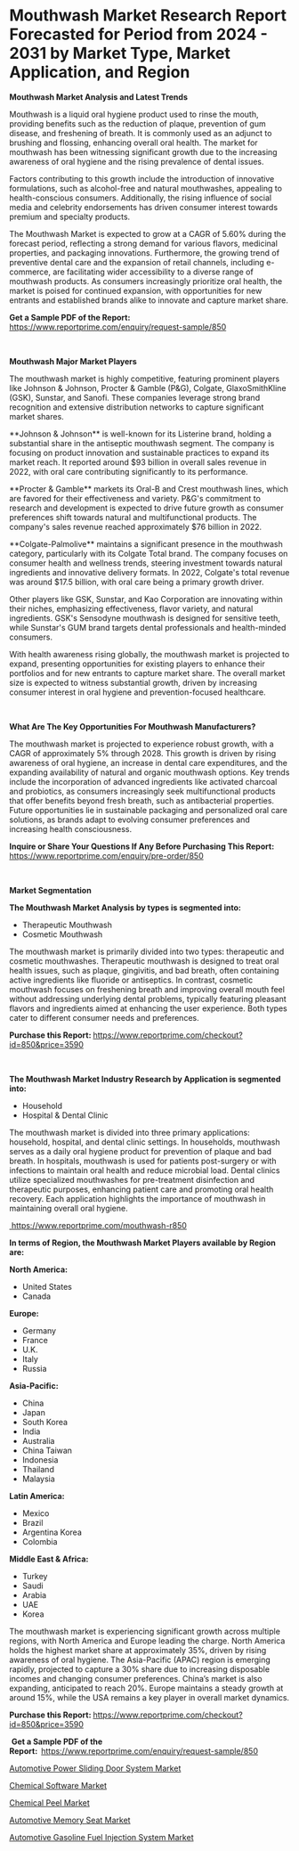 <p><h1>Mouthwash Market Research Report Forecasted for Period from 2024 -  2031 by Market Type, Market Application, and Region</h1></p><p><strong>Mouthwash Market Analysis and Latest Trends</strong></p>
<p><p>Mouthwash is a liquid oral hygiene product used to rinse the mouth, providing benefits such as the reduction of plaque, prevention of gum disease, and freshening of breath. It is commonly used as an adjunct to brushing and flossing, enhancing overall oral health. The market for mouthwash has been witnessing significant growth due to the increasing awareness of oral hygiene and the rising prevalence of dental issues. </p><p>Factors contributing to this growth include the introduction of innovative formulations, such as alcohol-free and natural mouthwashes, appealing to health-conscious consumers. Additionally, the rising influence of social media and celebrity endorsements has driven consumer interest towards premium and specialty products. </p><p>The Mouthwash Market is expected to grow at a CAGR of 5.60% during the forecast period, reflecting a strong demand for various flavors, medicinal properties, and packaging innovations. Furthermore, the growing trend of preventive dental care and the expansion of retail channels, including e-commerce, are facilitating wider accessibility to a diverse range of mouthwash products. As consumers increasingly prioritize oral health, the market is poised for continued expansion, with opportunities for new entrants and established brands alike to innovate and capture market share.</p></p>
<p><strong>Get a Sample PDF of the Report:&nbsp;</strong> <a href="https://www.reportprime.com/enquiry/request-sample/850">https://www.reportprime.com/enquiry/request-sample/850</a></p>
<p>&nbsp;</p>
<p><strong>Mouthwash Major Market Players</strong></p>
<p><p>The mouthwash market is highly competitive, featuring prominent players like Johnson & Johnson, Procter & Gamble (P&G), Colgate, GlaxoSmithKline (GSK), Sunstar, and Sanofi. These companies leverage strong brand recognition and extensive distribution networks to capture significant market shares.</p><p>**Johnson & Johnson** is well-known for its Listerine brand, holding a substantial share in the antiseptic mouthwash segment. The company is focusing on product innovation and sustainable practices to expand its market reach. It reported around $93 billion in overall sales revenue in 2022, with oral care contributing significantly to its performance.</p><p>**Procter & Gamble** markets its Oral-B and Crest mouthwash lines, which are favored for their effectiveness and variety. P&G's commitment to research and development is expected to drive future growth as consumer preferences shift towards natural and multifunctional products. The company's sales revenue reached approximately $76 billion in 2022.</p><p>**Colgate-Palmolive** maintains a significant presence in the mouthwash category, particularly with its Colgate Total brand. The company focuses on consumer health and wellness trends, steering investment towards natural ingredients and innovative delivery formats. In 2022, Colgate's total revenue was around $17.5 billion, with oral care being a primary growth driver.</p><p>Other players like GSK, Sunstar, and Kao Corporation are innovating within their niches, emphasizing effectiveness, flavor variety, and natural ingredients. GSK's Sensodyne mouthwash is designed for sensitive teeth, while Sunstar's GUM brand targets dental professionals and health-minded consumers. </p><p>With health awareness rising globally, the mouthwash market is projected to expand, presenting opportunities for existing players to enhance their portfolios and for new entrants to capture market share. The overall market size is expected to witness substantial growth, driven by increasing consumer interest in oral hygiene and prevention-focused healthcare.</p></p>
<p>&nbsp;</p>
<p><strong>What Are The Key Opportunities For Mouthwash Manufacturers?</strong></p>
<p><p>The mouthwash market is projected to experience robust growth, with a CAGR of approximately 5% through 2028. This growth is driven by rising awareness of oral hygiene, an increase in dental care expenditures, and the expanding availability of natural and organic mouthwash options. Key trends include the incorporation of advanced ingredients like activated charcoal and probiotics, as consumers increasingly seek multifunctional products that offer benefits beyond fresh breath, such as antibacterial properties. Future opportunities lie in sustainable packaging and personalized oral care solutions, as brands adapt to evolving consumer preferences and increasing health consciousness.</p></p>
<p><strong>Inquire or Share Your Questions If Any Before Purchasing This Report:</strong> <a href="https://www.reportprime.com/enquiry/pre-order/850">https://www.reportprime.com/enquiry/pre-order/850</a></p>
<p>&nbsp;</p>
<p><strong>Market Segmentation</strong></p>
<p><strong>The Mouthwash Market Analysis by types is segmented into:</strong></p>
<p><ul><li>Therapeutic Mouthwash</li><li>Cosmetic Mouthwash</li></ul></p>
<p><p>The mouthwash market is primarily divided into two types: therapeutic and cosmetic mouthwashes. Therapeutic mouthwash is designed to treat oral health issues, such as plaque, gingivitis, and bad breath, often containing active ingredients like fluoride or antiseptics. In contrast, cosmetic mouthwash focuses on freshening breath and improving overall mouth feel without addressing underlying dental problems, typically featuring pleasant flavors and ingredients aimed at enhancing the user experience. Both types cater to different consumer needs and preferences.</p></p>
<p><strong>Purchase this Report:&nbsp;</strong><a href="https://www.reportprime.com/checkout?id=850&price=3590">https://www.reportprime.com/checkout?id=850&price=3590</a></p>
<p>&nbsp;</p>
<p><strong>The Mouthwash Market Industry Research by Application is segmented into:</strong></p>
<p><ul><li>Household</li><li>Hospital & Dental Clinic</li></ul></p>
<p><p>The mouthwash market is divided into three primary applications: household, hospital, and dental clinic settings. In households, mouthwash serves as a daily oral hygiene product for prevention of plaque and bad breath. In hospitals, mouthwash is used for patients post-surgery or with infections to maintain oral health and reduce microbial load. Dental clinics utilize specialized mouthwashes for pre-treatment disinfection and therapeutic purposes, enhancing patient care and promoting oral health recovery. Each application highlights the importance of mouthwash in maintaining overall oral hygiene.</p></p>
<p><a href="https://www.reportprime.com/mouthwash-r850">&nbsp;https://www.reportprime.com/mouthwash-r850</a></p>
<p><strong>In terms of Region, the Mouthwash Market Players available by Region are:</strong></p>
<p>
    <p> <strong> North America: </strong>
        <ul>
            <li>United States</li>
            <li>Canada</li>
        </ul>
        </p> 
    <p> <strong> Europe: </strong>
        <ul>
            <li>Germany</li>
            <li>France</li>
            <li>U.K.</li>
            <li>Italy</li>
            <li>Russia</li>
        </ul>
        </p> 
    <p> <strong> Asia-Pacific: </strong>
        <ul>
            <li>China</li>
            <li>Japan</li>
            <li>South Korea</li>
            <li>India</li>
            <li>Australia</li>
            <li>China Taiwan</li>
            <li>Indonesia</li>
            <li>Thailand</li>
            <li>Malaysia</li>
        </ul>
        </p> 
    <p> <strong> Latin America: </strong>
        <ul>
            <li>Mexico</li>
            <li>Brazil</li>
            <li>Argentina Korea</li>
            <li>Colombia</li>
        </ul>
        </p> 
    <p> <strong> Middle East & Africa: </strong>
        <ul>
            <li>Turkey</li>
            <li>Saudi</li>
            <li>Arabia</li>
            <li>UAE</li>
            <li>Korea</li>
        </ul>
    </p>
    </p>
<p><p>The mouthwash market is experiencing significant growth across multiple regions, with North America and Europe leading the charge. North America holds the highest market share at approximately 35%, driven by rising awareness of oral hygiene. The Asia-Pacific (APAC) region is emerging rapidly, projected to capture a 30% share due to increasing disposable incomes and changing consumer preferences. China’s market is also expanding, anticipated to reach 20%. Europe maintains a steady growth at around 15%, while the USA remains a key player in overall market dynamics.</p></p>
<p><strong>Purchase this Report: </strong><a href="https://www.reportprime.com/checkout?id=850&price=3590">https://www.reportprime.com/checkout?id=850&price=3590</a></p>
<p>&nbsp;<strong>Get a Sample PDF of the Report:&nbsp;&nbsp;</strong><a href="https://www.reportprime.com/enquiry/request-sample/850">https://www.reportprime.com/enquiry/request-sample/850</a></p>
<p><strong></strong></p>
<p><p><a href="https://www.linkedin.com/pulse/comprehensive-look-product-type-horizontallyvertically-application-ywdle?trackingId=HAG0e8S%2BQE6qDEdlYtUFdA%3D%3D">Automotive Power Sliding Door System Market</a></p><p><a href="https://medium.com/@merlrolfson/chemical-software-market-a-global-and-regional-analysis-2024-2031-cb7b93532c04">Chemical Software Market</a></p><p><a href="https://medium.com/@merlrolfson/global-chemical-peel-market-trends-analysis-and-future-growth-prospects-2024-2031-51718754cdc3">Chemical Peel Market</a></p><p><a href="https://www.linkedin.com/pulse/how-regional-global-trends-shaping-automotive-memory-seat-market-vvwle?trackingId=7Ocl6udzTf2%2F%2BE2WIxSHmw%3D%3D">Automotive Memory Seat Market</a></p><p><a href="https://issuu.com/reportprime-2/docs/automotive-gasoline-fuel-injection-_ba02ba61ec5c84">Automotive Gasoline Fuel Injection System Market</a></p></p>